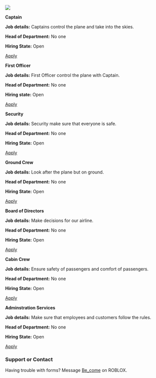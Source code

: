 
[![](https://preview.ibb.co/gNyzaH/289_C1_A3_A_1888_4200_8_E8_B_7469_C918895_F.jpg)](#)

**Captain**

**Job details:** Captains control the plane and take into the skies.

**Head of Department:** No one

**Hiring State:** Open

[Apply](https://www.roblox.com)

**First Officer**

**Job details:** First Officer control the plane with Captain.

**Head of Department:** No one

**Hiring state:** Open

[Apply](https://www.roblox.com)

**Security**

**Job details:** Security make sure that everyone is safe.

**Head of Department:** No one

**Hiring State:** Open

[Apply](https://www.roblox.com)

**Ground Crew**

**Job details:** Look after the plane but on ground.

**Head of Department:** No one

**Hiring State:** Open

[Apply](https://www.roblox.com)

**Board of Directors**

**Job details:** Make decisions for our airline.

**Head of Department:** No one

**Hiring State:** Open

[Apply](https://www.roblox.com)

**Cabin Crew**

**Job details:** Ensure safety of passengers and comfort of passengers.

**Head of Department:** No one

**Hiring State:** Open

[Apply](https://www.roblox.com)

**Adminstration Services**

**Job details:** Make sure that employees and customers follow the rules.

**Head of Department:** No one

**Hiring State:** Open

[Apply](https://www.roblox.com)

### Support or Contact

Having trouble with forms? Message [Be_come](https://www.roblox.com/users/360987298/profile) on ROBLOX.
